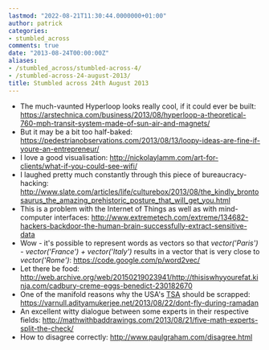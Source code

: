 ```yaml
---
lastmod: "2022-08-21T11:30:44.0000000+01:00"
author: patrick
categories:
- stumbled_across
comments: true
date: "2013-08-24T00:00:00Z"
aliases:
- /stumbled_across/stumbled-across-4/
- /stumbled-across-24-august-2013/
title: Stumbled across 24th August 2013
---
```

*   The much-vaunted Hyperloop looks really cool, if it could ever be built: <https://arstechnica.com/business/2013/08/hyperloop-a-theoretical-760-mph-transit-system-made-of-sun-air-and-magnets/>
*   But it may be a bit too half-baked: <https://pedestrianobservations.com/2013/08/13/loopy-ideas-are-fine-if-youre-an-entrepreneur/>
*   I love a good visualisation: <http://nickolaylamm.com/art-for-clients/what-if-you-could-see-wifi/>
*   I laughed pretty much constantly through this piece of bureaucracy-hacking: <http://www.slate.com/articles/life/culturebox/2013/08/the_kindly_brontosaurus_the_amazing_prehistoric_posture_that_will_get_you.html>
*   This is a problem with the Internet of Things as well as with mind-computer interfaces: <http://www.extremetech.com/extreme/134682-hackers-backdoor-the-human-brain-successfully-extract-sensitive-data>
*   Wow - it's possible to represent words as vectors so that *vector('Paris') - vector('France') + vector('Italy')* results in a vector that is very close to *vector('Rome')*: <https://code.google.com/p/word2vec/>
*   Let there be food: <http://web.archive.org/web/20150219023941/http://thisiswhyyourefat.kinja.com/cadbury-creme-eggs-benedict-230182670>
*   One of the manifold reasons why the USA's [TSA][1] should be scrapped: <https://varnull.adityamukerjee.net/2013/08/22/dont-fly-during-ramadan>
*   An excellent witty dialogue between some experts in their respective fields: <http://mathwithbaddrawings.com/2013/08/21/five-math-experts-split-the-check/>
*   How to disagree correctly: <http://www.paulgraham.com/disagree.html>

 [1]: https://en.wikipedia.org/wiki/Transportation_Security_Administration "TSA Wikipedia page"
